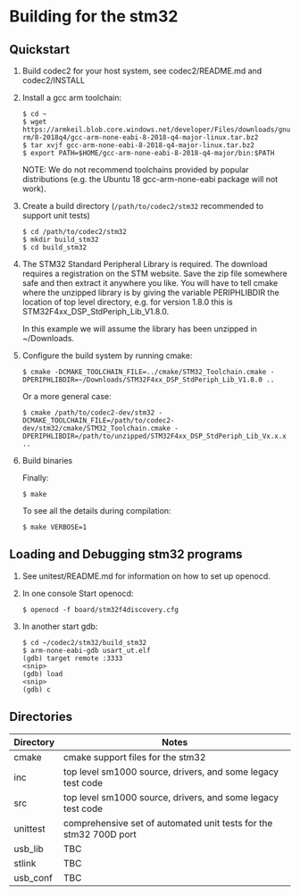 # Building for the stm32

## Quickstart

1. Build codec2 for your host system, see codec2/README.md and codec2/INSTALL

2. Install a gcc arm toolchain:
   ```
   $ cd ~
   $ wget https://armkeil.blob.core.windows.net/developer/Files/downloads/gnu-rm/8-2018q4/gcc-arm-none-eabi-8-2018-q4-major-linux.tar.bz2
   $ tar xvjf gcc-arm-none-eabi-8-2018-q4-major-linux.tar.bz2
   $ export PATH=$HOME/gcc-arm-none-eabi-8-2018-q4-major/bin:$PATH
   ```

   NOTE: We do not recommend toolchains provided by popular
   distributions (e.g. the Ubuntu 18 gcc-arm-none-eabi package will not
   work).
   
3. Create a build directory (```/path/to/codec2/stm32``` recommended to support unit tests)
   ```
   $ cd /path/to/codec2/stm32
   $ mkdir build_stm32
   $ cd build_stm32
   ```
  
4. The STM32 Standard Peripheral Library is required. The download
   requires a registration on the STM website.  Save the zip file
   somewhere safe and then extract it anywhere you like. You will have
   to tell cmake where the unzipped library is by giving the variable
   PERIPHLIBDIR the location of top level directory, e.g. for version
   1.8.0 this is STM32F4xx_DSP_StdPeriph_Lib_V1.8.0.

   In this example we will assume the library has been unzipped in ~/Downloads.

5. Configure the build system by running cmake:

   ```
   $ cmake -DCMAKE_TOOLCHAIN_FILE=../cmake/STM32_Toolchain.cmake -DPERIPHLIBDIR=~/Downloads/STM32F4xx_DSP_StdPeriph_Lib_V1.8.0 ..
   ```
   Or a more general case:
   ```
   $ cmake /path/to/codec2-dev/stm32 -DCMAKE_TOOLCHAIN_FILE=/path/to/codec2-dev/stm32/cmake/STM32_Toolchain.cmake -DPERIPHLIBDIR=/path/to/unzipped/STM32F4xx_DSP_StdPeriph_Lib_Vx.x.x ..
   ```
   
6. Build binaries

   Finally:
   ```
   $ make
   ```
   To see all the details during compilation:
   ```
   $ make VERBOSE=1
   ```

## Loading and Debugging stm32 programs

1. See unitest/README.md for information on how to set up openocd.

2. In one console Start openocd:
   ```
   $ openocd -f board/stm32f4discovery.cfg

   ```

3. In another start gdb:
   ```
   $ cd ~/codec2/stm32/build_stm32
   $ arm-none-eabi-gdb usart_ut.elf
   (gdb) target remote :3333
   <snip>
   (gdb) load
   <snip>
   (gdb) c
   
   ```

## Directories

Directory | Notes 
---|---
cmake | cmake support files for the stm32
inc | top level sm1000 source, drivers, and some legacy test code
src | top level sm1000 source, drivers, and some legacy test code
unittest | comprehensive set of automated unit tests for the stm32 700D port
usb_lib | TBC 
stlink | TBC
usb_conf | TBC
